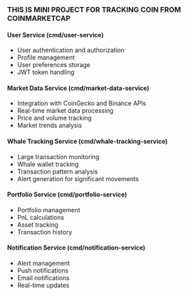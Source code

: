 ### THIS IS MINI PROJECT FOR TRACKING COIN FROM COINMARKETCAP

#### User Service (cmd/user-service)
- User authentication and authorization
- Profile management
- User preferences storage
- JWT token handling

#### Market Data Service (cmd/market-data-service)
- Integration with CoinGecko and Binance APIs
- Real-time market data processing
- Price and volume tracking
- Market trends analysis

#### Whale Tracking Service (cmd/whale-tracking-service)
- Large transaction monitoring
- Whale wallet tracking
- Transaction pattern analysis
- Alert generation for significant movements

#### Portfolio Service (cmd/portfolio-service)
- Portfolio management
- PnL calculations
- Asset tracking
- Transaction history

#### Notification Service (cmd/notification-service)
- Alert management
- Push notifications
- Email notifications
- Real-time updates
